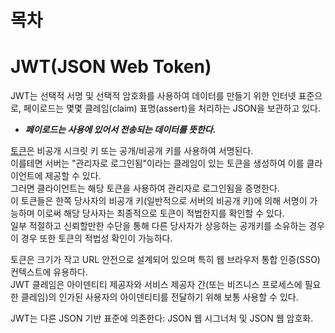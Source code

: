 # 목차

# JWT(JSON Web Token)
JWT는 선택적 서명 및 선택적 암호화를 사용하여 데이터를 만들기 위한 인터넷 표준으로, 페이로드는 몇몇 클레임(claim) 표명(assert)을 처리하는 JSON을 보관하고 있다.

* ***페이로드는 사용에 있어서 전송되는 데이터를 뜻한다.***

[토큰](/Token)은 비공개 시크릿 키 또는 공개/비공개 키를 사용하여 서명된다. <br>
이를테면 서버는 "관리자로 로그인됨"이라는 클레임이 있는 토큰을 생성하여 이를 클라이언트에 제공할 수 있다. <br>
그러면 클라이언트는 해당 토큰을 사용하여 관리자로 로그인됨을 증명한다.<br>
이 토큰들은 한쪽 당사자의 비공개 키(일반적으로 서버의 비공개 키)에 의해 서명이 가능하며 이로써 해당 당사자는 최종적으로 토큰이 적법한지를 확인할 수 있다.<br>
일부 적절하고 신뢰할만한 수단을 통해 다른 당사자가 상응하는 공개키를 소유하는 경우 이 경우 또한 토큰의 적법성 확인이 가능하다.

토큰은 크기가 작고 URL 안전으로 설계되어 있으며 특히 웹 브라우저 통합 인증(SSO) 컨텍스트에 유용하다.<br>
JWT 클레임은 아이덴티티 제공자와 서비스 제공자 간(또는 비즈니스 프로세스에 필요한 클레임)의 인가된 사용자의 아이덴티티를 전달하기 위해 보통 사용할 수 있다.

JWT는 다른 JSON 기반 표준에 의존한다: JSON 웹 시그너처 및 JSON 웹 암호화.
